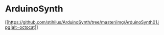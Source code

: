 # ArduinoSynth

[[https://github.com/stihilus/ArduinoSynth/tree/master/img/ArduinoSynth01.jpg|alt=octocat]]
